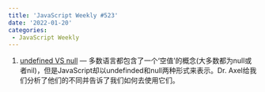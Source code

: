 ```yaml
---
title: 'JavaScript Weekly #523'
date: '2022-01-20'
categories:
 - JavaScript Weekly
---
```

1. [undefined VS null](../../javascript_weekly/523/undefined_VS_null.md) — 多数语言都包含了一个‘空值’的概念(大多数都为null或者nil)，但是JavaScript却以undefinded和null两种形式来表示。Dr. Axel给我们分析了他们的不同并告诉了我们如何去使用它们。